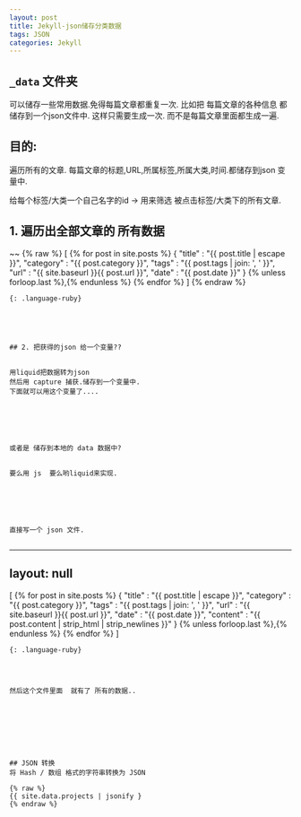 ```yaml
---
layout: post
title: Jekyll-json储存分类数据
tags: JSON
categories: Jekyll
---
```


## `_data` 文件夹
可以储存一些常用数据.免得每篇文章都重复一次.
比如把 每篇文章的各种信息 都储存到一个json文件中.
这样只需要生成一次. 而不是每篇文章里面都生成一遍.



## 目的:
遍历所有的文章.
每篇文章的标题,URL,所属标签,所属大类,时间.都储存到json 变量中.  

给每个标签/大类一个自己名字的id → 用来筛选 被点击标签/大类下的所有文章.




## 1. 遍历出全部文章的 所有数据


\~\~
{% raw %}
[
  {% for post in site.posts %}
	{
	  "title"    : "{{ post.title | escape }}",
	  "category" : "{{ post.category }}",
	  "tags"     : "{{ post.tags | join: ', ' }}",
	  "url"      : "{{ site.baseurl }}{{ post.url }}",
	  "date"     : "{{ post.date }}"
	} {% unless forloop.last %},{% endunless %}
  {% endfor %}
]
{% endraw %}
~~~
{: .language-ruby}





## 2. 把获得的json 给一个变量??


用liquid把数据转为json
然后用 capture 捕获.储存到一个变量中.
下面就可以用这个变量了....






或者是 储存到本地的 data 数据中? 


要么用 js  要么哟liquid来实现. 






直接写一个 json 文件. 


~~~
---
layout: null
---
[
  {% for post in site.posts %}
	{
	  "title"    : "{{ post.title | escape }}",
	  "category" : "{{ post.category }}",
	  "tags"     : "{{ post.tags | join: ', ' }}",
	  "url"      : "{{ site.baseurl }}{{ post.url }}",
	  "date"     : "{{ post.date }}",
	  "content"  : "{{ post.content | strip_html | strip_newlines }}"
	} {% unless forloop.last %},{% endunless %}
  {% endfor %}
]
~~~
{: .language-ruby}




然后这个文件里面  就有了 所有的数据..








## JSON 转换
将 Hash / 数组 格式的字符串转换为 JSON

{% raw %}
{{ site.data.projects | jsonify }
{% endraw %}











